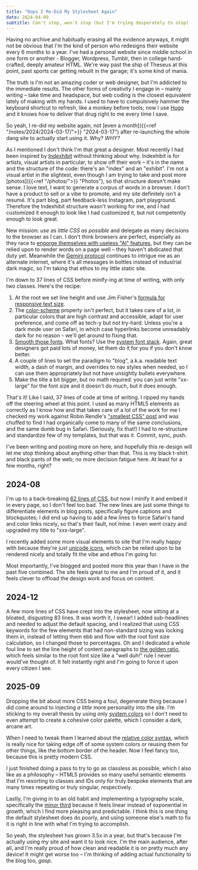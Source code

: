 ```yaml
---
title: "Oops I Re-Did My Stylesheet Again"
date: 2024-04-09
subtitle: Can't stop, won't stop (but I'm trying desperately to stop)
---
```

Having no archive and habitually erasing all the evidence anyways, it might not be obvious that I'm the kind of person who redesigns their website every 6 months to a year. I've had a personal website since middle school in one form or another - Blogger, Wordpress, Tumblr, then in college hand-crafted, deeply amateur HTML. We're way past the ship of Theseus at this point, past sports car getting rebuilt in the garage; it's some kind of mania.

The truth is I'm not an amazing coder or web designer, but I'm addicted to the immediate results. The other forms of creativity I engage in – mainly writing – take time and headspace, but web coding is the closest equivalent lately of making with my hands. I used to have to compulsively hammer the keyboard shortcut to refresh, like a monkey before tools; now I use [Hugo](https://gohugo.io/) and it knows how to deliver that drug right to me every time I save.

So yeah, I re-did my website again, not [even a month]({{<ref "/notes/2024/2024-03-17/">}} "2024-03-17") after re-launching the whole dang site to actually start using it. Why? *WHY?*

As I mentioned I don't think I'm that great a designer. Most recently I had been inspired by [Indexhibit](https://indexhibit.org/) without thinking about why. Indexhibit is for artists, visual artists in particular, to show off their work – it's in the name and the structure of the code: there's an "index" and an "exhibit". I'm not a visual artist in the slightest, even though I am trying to take and post more [photos]({{<ref "/photos/">}} "Photos"), so that structure doesn't make sense. I love text, I want to generate a corpus of words in a browser. I don't have a product to sell or a vibe to promote, and my site definitely isn't a resumé. It's part blog, part feedback-less Instagram, part playground. Therefore the Indexhibit structure wasn't working for me, and I had customized it enough to look like I had customized it, but not competently enough to look great.

New mission: *use as little CSS as possible* and delegate as many decisions to the browser as I can. I don't think browsers are perfect, especially as they race to [engorge themselves with useless "AI" features](https://keith.is/posts/souring-on-arc-browser/), but they can be relied upon to render words on a page well – they haven't abdicated that duty yet. Meanwhile the [Gemini protocol](https://geminiquickst.art/) continues to intrigue me as an alternate internet, where it's all messages in bottles instead of industrial dark magic, so I'm taking that ethos to my little static site.

I'm down to 37 lines of CSS before minify-ing at time of writing, with only two classes. Here's the recipe:

1. At the root we set line height and use Jim Fisher's [formula for responsive text size](https://jameshfisher.com/2024/03/12/a-formula-for-responsive-font-size/).
2. The [color-scheme](https://developer.mozilla.org/en-US/docs/Web/CSS/color-scheme) property isn't perfect, but it takes care of a lot, in particular colors that are high contrast and accessible, adapt for user preference, and come off as tech-y but not try-hard. Unless you're a dark mode user on Safari, in which case hyperlinks become unreadably dark for no reason - we'll get around to fixing that.
3. [Smooth those fonts](https://developer.mozilla.org/en-US/docs/Web/CSS/font-smooth). What fonts? Use the [system font stack](https://systemfontstack.com/). Again, great designers got paid lots of money, let them do it for you if you don't know better.
4. A couple of lines to set the paradigm to "blog", a.k.a. readable text width, a dash of margin, and overrides to nav styles when needed, so I can use them appropriately but not have unsightly bullets everywhere.
5. Make the title a bit bigger, but no math required: you can just write "xx-large" for the font size and it doesn't do much, but it does enough.

That's it! Like I said, 37 lines of code at time of writing. I ripped my hands off the steering wheel at this point. I used as many HTML5 elements as correctly as I know how and that takes care of a lot of the work for me I checked my work against Robin Rendle's ["smallest CSS" post](https://robinrendle.com/notes/the-smallest-css/) and was chuffed to find I had organically come to many of the same conclusions, and the same dumb bug in Safari. (Seriously, fix that!) I had to re-structure and standardize few of my templates, but that was it. Commit, sync, push.

I've been writing and posting more on here, and hopefully this re-design will let me stop thinking about anything other than that. This is my black t-shirt and black pants of the web; no more decision fatigue here. At least for a few months, right?

## 2024-08

I'm up to a back-breaking [62 lines of CSS](https://github.com/wickedlyethan/wickedlyethan.github.io/blob/main/assets/css/style.css), but now I minify it and embed it in every page, so I don't feel too bad. The new lines are just some things to differentiate elements in blog posts, specifically figure captions and blockquotes; I did end up having to add a few lines to force Safari's hand and color links nicely, so that's their fault, not mine. I even went crazy and upgraded my title to "xxx-large".

I recently added some more visual elements to site that I'm really happy with because they're just [unicode icons](https://www.compart.com/en/unicode), which can be relied upon to be rendered nicely and totally fit the vibe and ethos I'm going for.

Most importantly, I've blogged and posted more this year than I have in the past five combined. The site feels great to me and I'm proud of it, and it feels clever to offload the design work and focus on content.

## 2024-12

A few more lines of CSS have crept into the stylesheet, now sitting at a bloated, disgusting 83 lines. It was worth it, I swear! I added sub-headlines and needed to adjust the default spacing, and I realized that using CSS keywords for the few elements that had non-standard sizing was locking them in, instead of letting them ebb and flow with the root font size calculation, so I changed those to percentages. Oh and I dedicated a whole foul line to set the line height of content paragraphs to [the golden ratio](https://medium.com/@zkareemz/golden-ratio-62b3b6d4282a), which feels similar to the root font size like a "well duh!" rule I never would've thought of. It felt instantly right and I'm going to force it upon every citizen I see.

## 2025-09

Dropping the bit about more CSS being a foul, degenerate thing because I did come around to injecting *a little* more personality into the site. I'm sticking to my overall thesis by using only [system colors](https://developer.mozilla.org/en-US/docs/Web/CSS/system-color) so I don't need to even attempt to create a cohesive color palette, which I consider a dark, arcane art.

When I need to tweak them I learned about the [relative color syntax](https://chriscoyier.net/2023/05/12/add-opacity-to-an-existing-color/), which is really nice for taking edge off of some system colors or reusing them for other things, like the bottom border of the header. Now I feel fancy too, because this is pretty modern CSS.

I just finished doing a pass to try to go as classless as possible, which I also like as a philosophy – HTML5 provides so many useful semantic elements that I'm resorting to classes and IDs only for truly bespoke elements that are many times repeating or truly singular, respectively.

Lastly, I'm giving in to an old habit and implementing a typography scale, specifically the [minor third](https://baseline.is/tools/type-scale-generator/) because it feels linear instead of exponential in growth, which I find more pleasing and predictable. I think this is one thing the default stylesheet does do poorly, and using someone else's math to fix it is right in line with what I'm trying to accomplish.

So yeah, the stylesheet has grown 3.5x in a year, but that's because I'm actually using my site and want it to look nice. I'm the main audience, after all, and I'm really proud of how clean and readable it is on pretty much any device! It might get worse too – I'm thinking of adding actual functionality to the blog too, *gasp*.